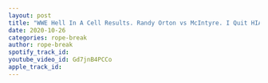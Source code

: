 ```yaml
---
layout: post
title: "WWE Hell In A Cell Results. Randy Orton vs McIntyre. I Quit HIAC match. Bayley vs  Sasha Banks"
date: 2020-10-26
categories: rope-break
author: rope-break
spotify_track_id: 
youtube_video_id: Gd7jnB4PCCo
apple_track_id: 
---
```

